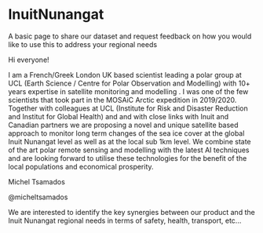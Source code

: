 # InuitNunangat
A basic page to share our dataset and request feedback on how you would like to use this to address your regional needs


Hi everyone! 

I am a French/Greek London UK based scientist leading a polar group at UCL (Earth Science / Centre for Polar Observation and Modelling) with 10+ years expertise in satellite monitoring and modelling . I was one of the few scientists that took part in the MOSAiC Arctic expedition in 2019/2020. Together with colleagues at UCL (Institute for Risk and Disaster Reduction and Institut for Global Health) and and with close links with Inuit and Canadian partners we are proposing a novel and unique satellite based approach to monitor long term changes of the sea ice cover at the global Inuit Nunangat level as well as at the local sub 1km level. We combine state of the art polar remote sensing and modelling with the latest AI techniques and are looking forward to utilise these technologies for the benefit of the local populations and economical prosperity. 

Michel Tsamados 

@micheltsamados


We are interested to identify the key synergies between our product and the Inuit Nunangat regional needs in terms of safety, health, transport, etc...
